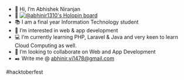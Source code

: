 - 👋 Hi, I’m Abhishek Niranjan
- 📌 [![@abhinir1310's Holopin board](https://holopin.me/abhinir1310)](https://holopin.io/@abhinir1310)
- 📚 I am a final year Information Technology student
- 👀 I’m interested in web & app development
- 💻 I’m currently learning PHP, Laravel & Java and very keen to learn Cloud Computing as well.
- 💞️ I’m looking to collaborate on Web and App Development
- ✒️ Write me @ abhinir.yi1478@gmail.com


<!---
abhinir1310/abhinir1310 is a ✨ special ✨ repository because its `README.md` (this file) appears on your GitHub profile.
You can click the Preview link to take a look at your changes.
--->

#hacktoberfest
